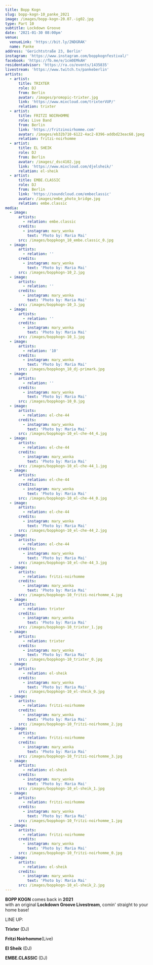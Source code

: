 ```yaml
---
title: Bopp Kogn
slug: bopp-kogn-10_panke_2021
image: /images/bopp-kogn-20.07.-ig02.jpg
type: Part 10
subtitle: Lockdown Groove
date: '2021-01-30 08:00pm'
venue:
  venueLink: 'https://bit.ly/2NDGRAK'
  name: Panke
address: 'Gerichtstraße 23, Berlin'
instagram: 'https://www.instagram.com/boppkognfestival/'
facebook: 'https://fb.me/e/1cm0EMkAH'
residentadvisor: 'https://ra.co/events/1435835'
livestream: 'https://www.twitch.tv/pankeberlin'
artists:
  - artist:
      title: TRIXTER
      role: DJ
      from: Berlin
      avatar: /images/promopic-trixter.jpg
      link: 'https://www.mixcloud.com/trixterVUP/'
      relation: trixter
  - artist:
      title: FRITZI NOIRHOMME
      role: Live Band
      from: Berlin
      link: 'https://fritzinoirhomme.com'
      avatar: /images/eb32b710-6122-4ac2-8396-addbd23eac68.jpeg
      relation: fritzi-noirhomme
  - artist:
      title: EL SHEIK
      role: DJ
      from: Berlin
      avatar: /images/_dsc4102.jpg
      link: 'https://www.mixcloud.com/djelsheik/'
      relation: el-sheik
  - artist:
      title: EMBE.CLASSIC
      role: DJ
      from: Berlin
      link: 'https://soundcloud.com/embeclassic'
      avatar: /images/embe_photo_bridge.jpg
      relation: embe.classic
media:
  - image:
      artists:
        - relation: embe.classic
      credits:
        - instagram: mary_wonka
          text: 'Photo by: Maria Mai'
      src: /images/boppkogn_10_embe.classic_0.jpg
  - image:
      artists:
        - relation: ''
      credits:
        - instagram: mary_wonka
          text: 'Photo by: Maria Mai'
      src: /images/boppkogn-10_2.jpg
  - image:
      artists:
        - relation: ''
      credits:
        - instagram: mary_wonka
          text: 'Photo by: Maria Mai'
      src: /images/boppkogn-10_3.jpg
  - image:
      artists:
        - relation: ''
      credits:
        - instagram: mary_wonka
          text: 'Photo by: Maria Mai'
      src: /images/boppkogn-10_1.jpg
  - image:
      artists:
        - relation: '10'
      credits:
        - instagram: mary_wonka
          text: 'Photo by: Maria Mai'
      src: /images/boppkogn_10_dj-primark.jpg
  - image:
      artists:
        - relation: ''
      credits:
        - instagram: mary_wonka
          text: 'Photo by: Maria Mai'
      src: /images/boppkogn-10_0.jpg
  - image:
      artists:
        - relation: el-che-44
      credits:
        - instagram: mary_wonka
          text: 'Photo by: Maria Mai'
      src: /images/boppkogn-10_el-che-44_4.jpg
  - image:
      artists:
        - relation: el-che-44
      credits:
        - instagram: mary_wonka
          text: 'Photo by: Maria Mai'
      src: /images/boppkogn-10_el-che-44_1.jpg
  - image:
      artists:
        - relation: el-che-44
      credits:
        - instagram: mary_wonka
          text: 'Photo by: Maria Mai'
      src: /images/boppkogn-10_el-che-44_0.jpg
  - image:
      artists:
        - relation: el-che-44
      credits:
        - instagram: mary_wonka
          text: 'Photo by: Maria Mai'
      src: /images/boppkogn-10_el-che-44_2.jpg
  - image:
      artists:
        - relation: el-che-44
      credits:
        - instagram: mary_wonka
          text: 'Photo by: Maria Mai'
      src: /images/boppkogn-10_el-che-44_3.jpg
  - image:
      artists:
        - relation: fritzi-noirhomme
      credits:
        - instagram: mary_wonka
          text: 'Photo by: Maria Mai'
      src: /images/boppkogn-10_fritzi-noirhomme_4.jpg
  - image:
      artists:
        - relation: trixter
      credits:
        - instagram: mary_wonka
          text: 'Photo by: Maria Mai'
      src: /images/boppkogn-10_trixter_1.jpg
  - image:
      artists:
        - relation: trixter
      credits:
        - instagram: mary_wonka
          text: 'Photo by: Maria Mai'
      src: /images/boppkogn-10_trixter_0.jpg
  - image:
      artists:
        - relation: el-sheik
      credits:
        - instagram: mary_wonka
          text: 'Photo by: Maria Mai'
      src: /images/boppkogn-10_el-sheik_0.jpg
  - image:
      artists:
        - relation: fritzi-noirhomme
      credits:
        - instagram: mary_wonka
          text: 'Photo by: Maria Mai'
      src: /images/boppkogn-10_fritzi-noirhomme_2.jpg
  - image:
      artists:
        - relation: fritzi-noirhomme
      credits:
        - instagram: mary_wonka
          text: 'Photo by: Maria Mai'
      src: /images/boppkogn-10_fritzi-noirhomme_3.jpg
  - image:
      artists:
        - relation: el-sheik
      credits:
        - instagram: mary_wonka
          text: 'Photo by: Maria Mai'
      src: /images/boppkogn-10_el-sheik_1.jpg
  - image:
      artists:
        - relation: fritzi-noirhomme
      credits:
        - instagram: mary_wonka
          text: 'Photo by: Maria Mai'
      src: /images/boppkogn-10_fritzi-noirhomme_1.jpg
  - image:
      artists:
        - relation: fritzi-noirhomme
      credits:
        - instagram: mary_wonka
          text: 'Photo by: Maria Mai'
      src: /images/boppkogn-10_fritzi-noirhomme_0.jpg
  - image:
      artists:
        - relation: el-sheik
      credits:
        - instagram: mary_wonka
          text: 'Photo by: Maria Mai'
      src: /images/boppkogn-10_el-sheik_2.jpg
---
```

**BOPP KOGN** comes back in **2021**  
 with an original **Lockdown Groove Livestream**, comin' straight to your home base!   
  
 LINE UP:  
  
**Trixter** (DJ)  
  
**Fritzi Noirhomme**(Live)  
  
**El Sheik** (DJ)  
  
**EMBE.CLASSIC** (DJ)  
  
